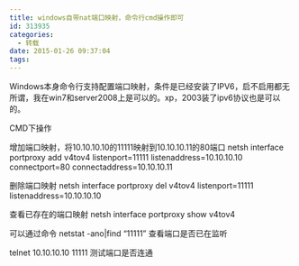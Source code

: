 ```yaml
---
title: windows自带nat端口映射，命令行cmd操作即可
id: 313935
categories:
  - 转载
date: 2015-01-26 09:37:04
tags:
---
```


Windows本身命令行支持配置端口映射，条件是已经安装了IPV6，启不启用都无所谓，我在win7和server2008上是可以的。xp，2003装了ipv6协议也是可以的。

CMD下操作

增加端口映射，将10.10.10.10的11111映射到10.10.10.11的80端口 
netsh interface portproxy add v4tov4 listenport=11111 listenaddress=10.10.10.10 connectport=80 connectaddress=10.10.10.11

删除端口映射 
netsh interface portproxy del v4tov4 listenport=11111 listenaddress=10.10.10.10

查看已存在的端口映射 
netsh interface portproxy show v4tov4

可以通过命令 netstat -ano|find “11111” 查看端口是否已在监听

telnet 10.10.10.10 11111 测试端口是否连通